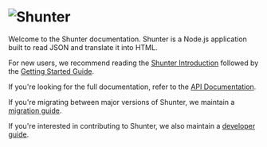 
# ![Shunter](shunter-logo.png)

Welcome to the Shunter documentation. Shunter is a Node.js application built to read JSON and translate it into HTML.

For new users, we recommend reading the [Shunter Introduction](introduction.md) followed by the [Getting Started Guide](getting-started.md).

If you're looking for the full documentation, refer to the [API Documentation](usage/index.md).

If you're migrating between major versions of Shunter, we maintain a [migration guide](migration/index.md).

If you're interested in contributing to Shunter, we also maintain a [developer guide](developer-guide.md).
